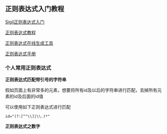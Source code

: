 ## 正则表达式入门教程
[Sigil正则表达式入门](http://www.360doc.com/content/14/1205/19/9152906_430669102.shtml)

[正则表达式教程](https://tieba.baidu.com/p/3493107610)

[正则表达式在线生成工具](https://www.w3cschool.cn/tools/index?name=create_reg)

[正则表达式手册](https://www.w3cschool.cn/regexp/)

### 个人常用正则表达式

**正则表达式匹配带引号的字符串**

假如页面上有非常多的元素，想要将所有id及以后的字符串进行匹配，去掉所有元素的id及后面的id值

可以使用如下正则表达式进行匹配

```
id="(?:[^"\\]|\\.)*"
```
**正则表达式之数字**
